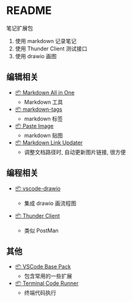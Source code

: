 # README

笔记扩展包

1. 使用 markdown 记录笔记
2. 使用 Thunder Client 测试接口
3. 使用 drawio 画图

## 编辑相关

- [📦 Markdown All in One](https://marketplace.visualstudio.com/items?itemName=yzhang.markdown-all-in-one)
  - Markdown 工具
- [📦 markdown-tags](https://marketplace.visualstudio.com/items?itemName=SimVet.markdown-tags)
  - markdown 标签
- [📦 Paste Image](https://marketplace.visualstudio.com/items?itemName=mushan.vscode-paste-image)
  - markdown 贴图
- [📦 Markdown Link Updater](https://marketplace.visualstudio.com/items?itemName=mathiassoeholm.markdown-link-updater)
  - 调整文档路径时, 自动更新图片链接, 很方便

## 编程相关

- [📦 vscode-drawio](https://marketplace.visualstudio.com/items?itemName=eightHundreds.vscode-drawio)

  - 集成 drawio 画流程图

- [📦 Thunder Client](https://marketplace.visualstudio.com/items?itemName=rangav.vscode-thunder-client)
  - 类似 PostMan

## 其他

- [📦 VSCode Base Pack](https://marketplace.visualstudio.com/items?itemName=anaer.vscode-base-pack)
  - 包含常用的一些扩展
- [📦 Terminal Code Runner](https://marketplace.visualstudio.com/items?itemName=zardoy.terminal-code-runner)
  - 终端代码执行
